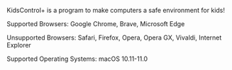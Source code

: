 KidsControl+ is a program to make computers
a safe environment for kids!

Supported Browsers:
Google Chrome,
Brave,
Microsoft Edge

Unsupported Browsers:
Safari,
Firefox,
Opera,
Opera GX,
Vivaldi,
Internet Explorer

Supported Operating Systems:
macOS 10.11-11.0

